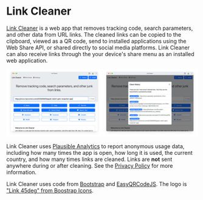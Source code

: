 # Link Cleaner

[Link Cleaner](https://linkcleaner.app) is a web app that removes tracking code, search parameters, and other data from URL links. The cleaned links can be copied to the clipboard, viewed as a QR code, send to installed applications using the Web Share API, or shared directly to social media platforms. Link Cleaner can also receive links through the your device's share menu as an installed web application.

![Screenshots of Link Cleaner](screen.png)

Link Cleaner uses [Plausible Analytics](https://plausible.io) to report anonymous usage data, including how many times the app is open, how long it is used, the current country, and how many times links are cleaned. Links are **not** sent anywhere during or after cleaning. See the [Privacy Policy](PRIVACY.md) for more information.

Link Cleaner uses code from [Bootstrap](https://getbootstrap.com/) and [EasyQRCodeJS](https://github.com/ushelp/EasyQRCodeJS). The logo is ["Link 45deg" from Boostrap Icons](https://icons.getbootstrap.com/icons/link-45deg/).